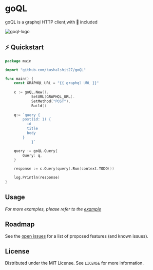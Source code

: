# goQL
goQL is a graphql HTTP client,with :battery: included

![goql-logo](https://user-images.githubusercontent.com/43465488/222173261-efc1e3b2-c569-4254-84e4-79831370680c.png)

<!-- GETTING STARTED -->
## ⚡️ Quickstart

```go
package main

import "github.com/kushalshit27/goQL"

func main() {
   	const GRAPHQL_URL = "{{ graphql URL }}"
	
	c := goQL.New().
            SetURL(GRAPHQL_URL).
            SetMethod("POST").
            Build()
	
	q:= `query {
		post(id: 1) {
		  id
		  title
		  body
		}
            }`

	query := goQL.Query{
		Query: q,
	}

	response := c.Query(query).Run(context.TODO())

	log.Println(response)
}
```


## Usage

_For more examples, please refer to the [example](example)_



## Roadmap

See the [open issues](https://github.com/kushalshit27/goQL/issues) for a list of proposed features (and known issues).



## License

Distributed under the MIT License. See `LICENSE` for more information.
